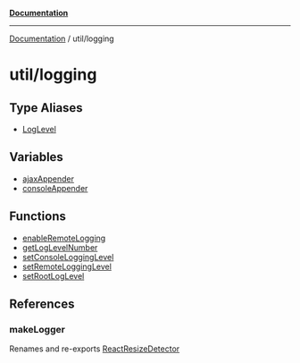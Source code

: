 [**Documentation**](../../index.md)

***

[Documentation](../../index.md) / util/logging

# util/logging

## Type Aliases

- [LogLevel](type-aliases/LogLevel.md)

## Variables

- [ajaxAppender](variables/ajaxAppender.md)
- [consoleAppender](variables/consoleAppender.md)

## Functions

- [enableRemoteLogging](functions/enableRemoteLogging.md)
- [getLogLevelNumber](functions/getLogLevelNumber.md)
- [setConsoleLoggingLevel](functions/setConsoleLoggingLevel.md)
- [setRemoteLoggingLevel](functions/setRemoteLoggingLevel.md)
- [setRootLogLevel](functions/setRootLogLevel.md)

## References

### makeLogger

Renames and re-exports [ReactResizeDetector](../../perspective-client/variables/ReactResizeDetector.md)
